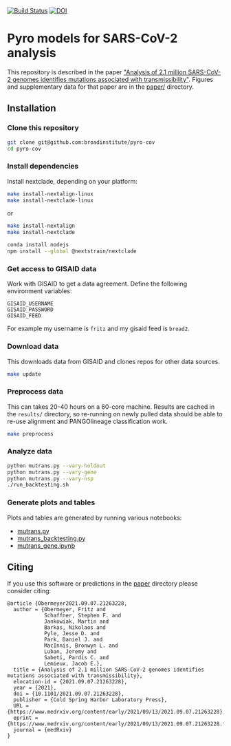 [![Build Status](https://github.com/broadinstitute/pyro-cov/workflows/CI/badge.svg)](https://github.com/broadinstitute/pyro-cov/actions)
[![DOI](https://img.shields.io/badge/DOI-10.1101%2F2021.09.07.21263228-green)](https://www.medrxiv.org/content/10.1101/2021.09.07.21263228v1)

# Pyro models for SARS-CoV-2 analysis

This repository is described in the paper ["Analysis of 2.1 million SARS-CoV-2 genomes identifies mutations associated with transmissibility"](https://www.medrxiv.org/content/10.1101/2021.09.07.21263228v1). Figures and supplementary data for that paper are in the [paper/](paper/) directory.

## Installation

### Clone this repository

```sh
git clone git@github.com:broadinstitute/pyro-cov
cd pyro-cov
```

### Install dependencies

Install nextclade, depending on your platform:

```sh
make install-nextalign-linux
make install-nextclade-linux
```
or 
```sh
make install-nextalign
make install-nextclade
```

```sh
conda install nodejs
npm install --global @nextstrain/nextclade
```

### Get access to GISAID data

Work with GISAID to get a data agreement.
Define the following environment variables:
```
GISAID_USERNAME
GISAID_PASSWORD
GISAID_FEED
```
For example my username is `fritz` and my gisaid feed is `broad2`.

### Download data
This downloads data from GISAID and clones repos for other data sources.
```sh
make update 
```

### Preprocess data

This can takes 20-40 hours on a 60-core machine.
Results are cached in the `results/` directory, so re-running on newly pulled data should be able to re-use alignment and PANGOlineage classification work.
```sh
make preprocess
```

### Analyze data
```sh
python mutrans.py --vary-holdout 
python mutrans.py --vary-gene
python mutrans.py --vary-nsp
./run_backtesting.sh
```

### Generate plots and tables
Plots and tables are generated by running various notebooks:
- [mutrans.py](notebooks/mutrans.py)
- [mutrans_backtesting.py](mutrans_backtesting.ipynb)
- [mutrans_gene.ipynb](notebooks/mutrans_gene.ipynb)

## Citing

If you use this software or predictions in the [paper](paper/) directory please consider citing:

```
@article {Obermeyer2021.09.07.21263228,
  author = {Obermeyer, Fritz and
            Schaffner, Stephen F. and
            Jankowiak, Martin and
            Barkas, Nikolaos and
            Pyle, Jesse D. and
            Park, Daniel J. and
            MacInnis, Bronwyn L. and
            Luban, Jeremy and
            Sabeti, Pardis C. and
            Lemieux, Jacob E.},
  title = {Analysis of 2.1 million SARS-CoV-2 genomes identifies mutations associated with transmissibility},
  elocation-id = {2021.09.07.21263228},
  year = {2021},
  doi = {10.1101/2021.09.07.21263228},
  publisher = {Cold Spring Harbor Laboratory Press},
  URL = {https://www.medrxiv.org/content/early/2021/09/13/2021.09.07.21263228},
  eprint = {https://www.medrxiv.org/content/early/2021/09/13/2021.09.07.21263228.full.pdf},
  journal = {medRxiv}
}
```
